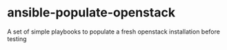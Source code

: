 # ansible-populate-openstack
A set of simple playbooks to populate a fresh openstack installation before testing
